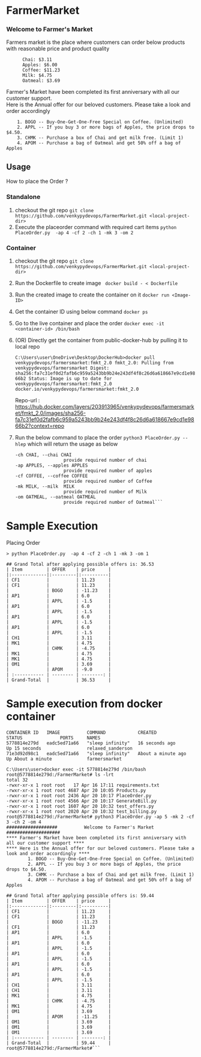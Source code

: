 # FarmerMarket

  ### Welcome to Farmer's Market 
  Farmers market is the place where customers can order below products with reasonable price and product quality
          
          Chai: $3.11
          Apples: $6.00
          Coffee: $11.23
          Milk: $4.75
          Oatmeal: $3.69


  Farmer's Market have been completed its first anniversary with all our customer support.  
  Here is the Annual offer for our beloved customers. Please take a look and order accordingly

  ```
      1. BOGO -- Buy-One-Get-One-Free Special on Coffee. (Unlimited)
      2. APPL -- If you buy 3 or more bags of Apples, the price drops to $4.50.
      3. CHMK -- Purchase a box of Chai and get milk free. (Limit 1)
      4. APOM -- Purchase a bag of Oatmeal and get 50% off a bag of Apples
```
               
## Usage

How to place the Order ?

### Standalone

1. checkout the git repo
    ```git clone https://github.com/venkypydevops/FarmerMarket.git <local-project-dir>```
2. Execute the placeorder command with required cart items
    ```python PlaceOrder.py  -ap 4 -cf 2 -ch 1 -mk 3 -om 2```

### Container
1. checkout the git repo
    ```git clone https://github.com/venkypydevops/FarmerMarket.git <local-project-dir>```
2. Run the Dockerfile to create image
    ``` docker build - < Dockerfile```
3. Run the created image to create the container on it
    ```docker run <Image-ID>```
4. Get the container ID using below command
    ```docker ps```
5. Go to the live container and place the order
    ```docker exec -it <container-id> /bin/bash```
6. (OR) Directly get the container from public-docker-hub by pulling it to local repo

    `C:\Users\user\OneDrive\Desktop\DockerHub>docker pull venkypydevops/farmersmarket:fmkt_2.0
fmkt_2.0: Pulling from venkypydevops/farmersmarket
Digest: sha256:fa7c31ef0d2fafb6c959a5243bb9b24e243df4f8c26d6a618667e9cd1e9866b2
Status: Image is up to date for venkypydevops/farmersmarket:fmkt_2.0
docker.io/venkypydevops/farmersmarket:fmkt_2.0`

    Repo-url : https://hub.docker.com/layers/203913965/venkypydevops/farmersmarket/fmkt_2.0/images/sha256-fa7c31ef0d2fafb6c959a5243bb9b24e243df4f8c26d6a618667e9cd1e9866b2?context=repo

7. Run the below command to place the order 
    ```python3 PlaceOrder.py --hlep``` 
    which will return the usage as below
    ```
    -ch CHAI, --chai CHAI 
                      provide required number of chai
    -ap APPLES, --apples APPLES
                      provide required number of apples
    -cf COFFEE, --coffee COFFEE
                      provide required number of Coffee
    -mk MILK, --milk  MILK
                      provide required number of Milk
    -om OATMEAL, --oatmeal OATMEAL
                      provide required number of Oatmeal```

# Sample Execution

Placing Order 
```
> python PlaceOrder.py  -ap 4 -cf 2 -ch 1 -mk 3 -om 1

## Grand Total after applying possible offers is: 36.53
| Item         | OFFER    | price     |
|:-------------|:---------|:----------|
| CF1          |          | 11.23     |
| CF1          |          | 11.23     |
|              | BOGO     | -11.23    |
| AP1          |          | 6.0       |
|              | APPL     | -1.5      |
| AP1          |          | 6.0       |
|              | APPL     | -1.5      |
| AP1          |          | 6.0       |
|              | APPL     | -1.5      |
| AP1          |          | 6.0       |
|              | APPL     | -1.5      |
| CH1          |          | 3.11      |
| MK1          |          | 4.75      |
|              | CHMK     | -4.75     |
| MK1          |          | 4.75      |
| MK1          |          | 4.75      |
| OM1          |          | 3.69      |
|              | APOM     | -9.0      |
| :----------- | -------- | --------: |
| Grand-Total  |          | 36.53     |

```

# Sample execution from docker container

```C:\Users\user>docker ps
CONTAINER ID   IMAGE          COMMAND            CREATED              STATUS              PORTS     NAMES
5778814e279d   eadc5ed71a66   "sleep infinity"   16 seconds ago       Up 15 seconds                 relaxed_sanderson
71e3d92d98c1   eadc5ed71a66   "sleep infinity"   About a minute ago   Up About a minute             farmersmarket

C:\Users\user>docker exec -it 5778814e279d /bin/bash
root@5778814e279d:/FarmerMarket# ls -lrt
total 32
-rwxr-xr-x 1 root root   17 Apr 16 17:11 requirements.txt
-rwxr-xr-x 1 root root 4687 Apr 20 10:05 Products.py
-rwxr-xr-x 1 root root 2436 Apr 20 10:17 PlaceOrder.py
-rwxr-xr-x 1 root root 4566 Apr 20 10:17 GenerateBill.py
-rwxr-xr-x 1 root root 1607 Apr 20 10:32 test_offers.py
-rwxr-xr-x 1 root root 2020 Apr 20 10:32 test_billing.py
root@5778814e279d:/FarmerMarket# python3 PlaceOrder.py -ap 5 -mk 2 -cf 3 -ch 2 -om 4
###################          Welcome to Farmer's Market             ####################
**** Farmer's Market have been completed its first anniversary with all our customer support ****
**** Here is the Annual offer for our beloved customers. Please take a look and order accordingly ****
        1. BOGO -- Buy-One-Get-One-Free Special on Coffee. (Unlimited)
        2. APPL -- If you buy 3 or more bags of Apples, the price drops to $4.50.
        3. CHMK -- Purchase a box of Chai and get milk free. (Limit 1)
        4. APOM -- Purchase a bag of Oatmeal and get 50% off a bag of Apples

## Grand Total after applying possible offers is: 59.44
| Item         | OFFER    | price     |
|:-------------|:---------|:----------|
| CF1          |          | 11.23     |
| CF1          |          | 11.23     |
|              | BOGO     | -11.23    |
| CF1          |          | 11.23     |
| AP1          |          | 6.0       |
|              | APPL     | -1.5      |
| AP1          |          | 6.0       |
|              | APPL     | -1.5      |
| AP1          |          | 6.0       |
|              | APPL     | -1.5      |
| AP1          |          | 6.0       |
|              | APPL     | -1.5      |
| AP1          |          | 6.0       |
|              | APPL     | -1.5      |
| CH1          |          | 3.11      |
| CH1          |          | 3.11      |
| MK1          |          | 4.75      |
|              | CHMK     | -4.75     |
| MK1          |          | 4.75      |
| OM1          |          | 3.69      |
|              | APOM     | -11.25    |
| OM1          |          | 3.69      |
| OM1          |          | 3.69      |
| OM1          |          | 3.69      |
| :----------- | -------- | --------: |
| Grand-Total  |          | 59.44     |
root@5778814e279d:/FarmerMarket#```
